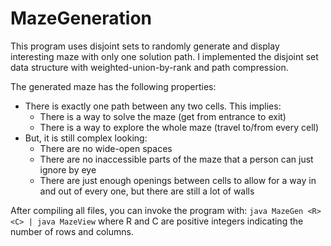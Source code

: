 # MazeGeneration
This program uses disjoint sets to randomly generate and display interesting maze with only one solution path.  I implemented the disjoint set data structure with weighted-union-by-rank and path compression.

The generated maze has the following properties:
* There is exactly one path between any two cells. This implies:
  * There is a way to solve the maze (get from entrance to exit)
  * There is a way to explore the whole maze (travel to/from every cell)
* But, it is still complex looking:
  * There are no wide-open spaces
  * There are no inaccessible parts of the maze that a person can just ignore by eye
  * There are just enough openings between cells to allow for a way in and out of every one, but there are still a lot of walls

After compiling all files, you can invoke the program with:
`java MazeGen <R> <C> | java MazeView`
where R and C are positive integers indicating the number of rows and columns.
